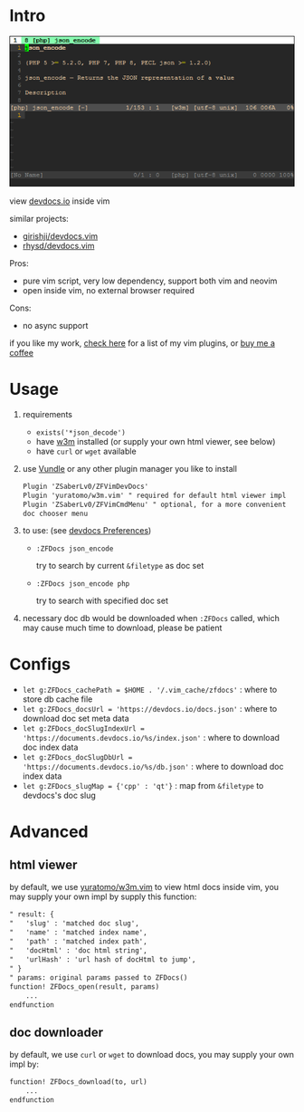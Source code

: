 
# Intro

![](https://raw.githubusercontent.com/ZSaberLv0/ZFVimDevDocs/master/preview.png)

view [devdocs.io](https://devdocs.io) inside vim

similar projects:

* [girishji/devdocs.vim](https://github.com/girishji/devdocs.vim)
* [rhysd/devdocs.vim](https://github.com/rhysd/devdocs.vim)

Pros:

* pure vim script, very low dependency, support both vim and neovim
* open inside vim, no external browser required

Cons:

* no async support

if you like my work, [check here](https://github.com/ZSaberLv0?utf8=%E2%9C%93&tab=repositories&q=ZFVim) for a list of my vim plugins,
or [buy me a coffee](https://github.com/ZSaberLv0/ZSaberLv0)


# Usage

1. requirements

    * `exists('*json_decode')`
    * have [w3m](https://github.com/acg/w3m) installed (or supply your own html viewer, see below)
    * have `curl` or `wget` available

1. use [Vundle](https://github.com/VundleVim/Vundle.vim) or any other plugin manager you like to install

    ```
    Plugin 'ZSaberLv0/ZFVimDevDocs'
    Plugin 'yuratomo/w3m.vim' " required for default html viewer impl
    Plugin 'ZSaberLv0/ZFVimCmdMenu' " optional, for a more convenient doc chooser menu
    ```

1. to use: (see [devdocs Preferences](https://devdocs.io/settings))

    * `:ZFDocs json_encode`

        try to search by current `&filetype` as doc set

    * `:ZFDocs json_encode php`

        try to search with specified doc set

1. necessary doc db would be downloaded when `:ZFDocs` called,
    which may cause much time to download,
    please be patient


# Configs

* `let g:ZFDocs_cachePath = $HOME . '/.vim_cache/zfdocs'` : where to store db cache file
* `let g:ZFDocs_docsUrl = 'https://devdocs.io/docs.json'` : where to download doc set meta data
* `let g:ZFDocs_docSlugIndexUrl = 'https://documents.devdocs.io/%s/index.json'` : where to download doc index data
* `let g:ZFDocs_docSlugDbUrl = 'https://documents.devdocs.io/%s/db.json'` : where to download doc index data
* `let g:ZFDocs_slugMap = {'cpp' : 'qt'}` : map from `&filetype` to devdocs's doc slug


# Advanced

## html viewer

by default, we use [yuratomo/w3m.vim](https://github.com/yuratomo/w3m.vim) to view html docs inside vim,
you may supply your own impl by supply this function:

```
" result: {
"   'slug' : 'matched doc slug',
"   'name' : 'matched index name',
"   'path' : 'matched index path',
"   'docHtml' : 'doc html string',
"   'urlHash' : 'url hash of docHtml to jump',
" }
" params: original params passed to ZFDocs()
function! ZFDocs_open(result, params)
    ...
endfunction
```

## doc downloader

by default, we use `curl` or `wget` to download docs,
you may supply your own impl by:

```
function! ZFDocs_download(to, url)
    ...
endfunction
```

